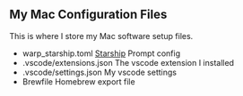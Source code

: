 ## My Mac Configuration Files

This is where I store my Mac software setup files.

- warp_starship.toml [Starship](https://starship.rs) Prompt config
- .vscode/extensions.json The vscode extension I installed
- .vscode/settings.json My vscode settings
- Brewfile Homebrew export file
